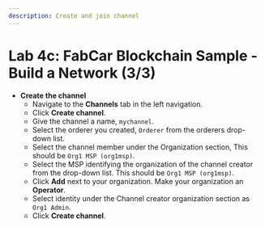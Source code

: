 ```yaml
---
description: Create and join channel
---
```


# Lab 4c: FabCar Blockchain Sample - Build a Network \(3/3\)

* **Create the channel**
  * Navigate to the **Channels** tab in the left navigation.
  * Click **Create channel**.
  * Give the channel a name, `mychannel`.
  * Select the orderer you created, `Orderer` from the orderers drop-down list.
  * Select the channel member under the Organization section, This should be `Org1 MSP (org1msp)`.
  * Select the MSP identifying the organization of the channel creator from the drop-down list. This should be `Org1 MSP (org1msp)`.
  * Click **Add** next to your organization. Make your organization an **Operator**.
  * Select identity under the Channel creator organization section as `Org1 Admin`.
  * Click **Create channel**.

